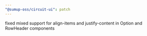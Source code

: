 ```yaml
---
"@sumup-oss/circuit-ui": patch
---
```


fixed mixed support for align-items and justify-content in Option and RowHeader components
